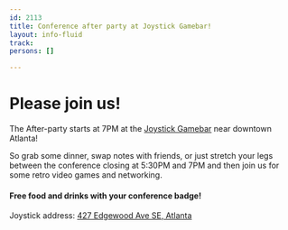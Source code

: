```yaml
---
id: 2113
title: Conference after party at Joystick Gamebar!
layout: info-fluid
track:
persons: []

---
```

# Please join us!

 The After-party starts at 7PM at the [Joystick Gamebar](http://www.joystickgamebar.com/) near downtown Atlanta!

So grab some dinner, swap notes with friends, or just stretch your legs between the conference closing at 5:30PM and 7PM and then join us for some retro video games and networking.

#### Free food and drinks with your conference badge!

Joystick address: [427 Edgewood Ave SE, Atlanta](https://wego.here.com/directions/mix//Joystick-Gamebar,-427-Edgewood-Ave-SE,-30312-1828-Atlanta:e-eyJuYW1lIjoiSm95c3RpY2sgR2FtZWJhciIsImFkZHJlc3MiOiI0MjcgRWRnZXdvb2QgQXZlIFNFLCBBdGxhbnRhLCBHZW9yZ2lhIiwibGF0aXR1ZGUiOjMzLjc1NDIwMjgsImxvbmdpdHVkZSI6LTg0LjM3MzY5OTMsInByb3ZpZGVyTmFtZSI6ImZhY2Vib29rIiwicHJvdmlkZXJJZCI6MTkzNTY4MTU3NDE1MTM0fQ==?map=33.7542,-84.3737,15,normal&fb_locale=en_US)

